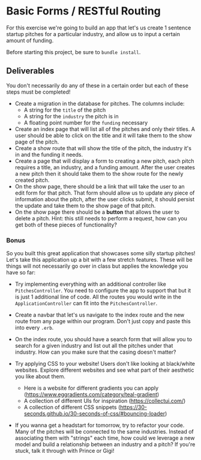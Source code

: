 # Basic Forms / RESTful Routing

For this exercise we're going to build an app that let's us create 1 sentence
startup pitches for a particular industry, and allow us to input a certain
amount of funding.

Before starting this project, be sure to `bundle install`.

## Deliverables

You don't necessarily do any of these in a certain order but each of these
steps must be completed!

- Create a migration in the database for pitches. The columns include:
  - A string for the `title` of the pitch
  - A string for the `industry` the pitch is in
  - A floating point number for the `funding` necessary
- Create an index page that will list all of the pitches and only their titles. 
A user should be able to click on the title and it will take them to the
show page of the pitch.
- Create a show route that will show the title of the pitch, the industry it's in
and the funding it needs.
- Create a page that will display a form to creating a new pitch, each pitch
requires a title, an industry, and a funding amount. After the user creates a new
pitch then it should take them to the show route for the newly created pitch.
- On the show page, there should be a link that will take the user to an edit form for that
pitch. That form should allow us to update any piece of information about the pitch,
after the user clicks submit, it should persist the update and take them to the show page
of that pitch.
- On the show page there should be a **button** that allows the user to delete a pitch. Hint:
this still needs to perform a request, how can you get both of these pieces of functionality?

### Bonus

So you built this great application that showcases some silly startup pitches!
Let's take this application up a bit with a few stretch features. These will be
things will not necessarily go over in class but applies the knowledge you have so far:

- Try implementing everything with an additional controller like `PitchesController`.
You need to configure the app to support that but it is just 1 additional line of code.
All the routes you would write in the `ApplicationController` can fit into the `PitchesController`.

- Create a navbar that let's us navigate to the index route and the new route from any
page within our program. Don't just copy and paste this into every `.erb`.

- On the index route, you should have a search form that will allow you to search
for a given industry and list out all the pitches under that industry. How can you
make sure that the casing doesn't matter?

- Try applying CSS to your website! Users don't like looking at black/white websites.
Explore different websites and see what part of their aesthetic you like about them.
  - Here is a website for different gradients you can apply (https://www.eggradients.com/category/teal-gradient)
  - A collection of different UIs for inspiration (https://collectui.com/)
  - A collection of different CSS snippets (https://30-seconds.github.io/30-seconds-of-css/#bouncing-loader)

- If you wanna get a headstart for tomorrow, try to refactor your code. Many of the
pitches will be connected to the same industries. Instead of associating them with
"strings" each time, how could we leverage a new model and build a relationship
between an industry and a pitch? If you're stuck, talk it through with Prince or
Gigi!